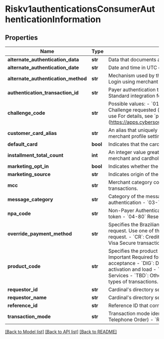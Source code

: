 # Riskv1authenticationsConsumerAuthenticationInformation

## Properties
Name | Type | Description | Notes
------------ | ------------- | ------------- | -------------
**alternate_authentication_data** | **str** | Data that documents and supports a specific authentication process.  | [optional] 
**alternate_authentication_date** | **str** | Date and time in UTC of the cardholder authentication. Format: YYYYMMDDHHMM  | [optional] 
**alternate_authentication_method** | **str** | Mechanism used by the cardholder to authenticate to the 3D Secure requestor. Possible values: - &#x60;01&#x60;: No authentication occurred - &#x60;02&#x60;: Login using merchant system credentials - &#x60;03&#x60;: Login using Federated ID - &#x60;04&#x60;: Login using FIDO Authenticator  | [optional] 
**authentication_transaction_id** | **str** | Payer authentication transaction identifier passed to link the check enrollment and validate authentication messages. **Note**: Required for Standard integration for enroll service. Required for Hybrid integration for validate service.  | [optional] 
**challenge_code** | **str** | Possible values: - &#x60;01&#x60;: No preference - &#x60;02&#x60;: No challenge request - &#x60;03&#x60;: Challenge requested (3D Secure requestor preference) - &#x60;04&#x60;: Challenge requested (mandate) - &#x60;05-79&#x60;: Reserved for EMVCo future use (values invalid until defined by EMVCo) - &#x60;80-99&#x60;: Reserved for DS use  For details, see &#x60;pa_challenge_code&#x60; field description in [CyberSource Payer Authentication Using the SCMP API.] (https://apps.cybersource.com/library/documentation/dev_guides/Payer_Authentication_SCMP_API/html/wwhelp/wwhimpl/js/html/wwhelp.htm)  | [optional] 
**customer_card_alias** | **str** | An alias that uniquely identifies the customer&#39;s account and credit card on file. Note This field is required if Tokenization is enabled in the merchant profile settings.  | [optional] 
**default_card** | **bool** | Indicates that the card being used is the one designated as the primary payment card for purchase. Recommended for Discover ProtectBuy.  | [optional] 
**installment_total_count** | **int** | An integer value greater than 1 indicating the max number of permitted authorizations for installment payments. **Note** This is required if the merchant and cardholder have agreed to installment payments.  | [optional] 
**marketing_opt_in** | **bool** | Indicates whether the customer has opted in for marketing offers. Recommended for Discover ProtectBuy.  | [optional] 
**marketing_source** | **str** | Indicates origin of the marketing offer. Recommended for Discover ProtectBuy.  | [optional] 
**mcc** | **str** | Merchant category code. **Important** Required only for Visa Secure transactions in Brazil. Do not use this request field for any other types of transactions.  | 
**message_category** | **str** | Category of the message for a specific use case. Possible values:  - &#x60;01&#x60;: PA- payment authentication - &#x60;02&#x60;: NPA- non-payment authentication - &#x60;03-79&#x60;: Reserved for EMVCo future use (values invalid until defined by EMVCo) - &#x60;80-99&#x60;: Reserved for DS use  | [optional] 
**npa_code** | **str** | Non-Payer Authentication Indicator. Possible values: - &#x60;01&#x60;: Add card - &#x60;02&#x60;: Maintain card information - &#x60;03&#x60;: Cardholder verification for EMV token - &#x60;04-80&#x60; Reserved for EMVCo - &#x60;80-90&#x60; Reserved DS  | [optional] 
**override_payment_method** | **str** | Specifies the Brazilian payment account type used for the transaction. This field overrides other payment types that might be specified in the request. Use one of the following values for this field: - &#x60;NA&#x60;: Not applicable. Do not override other payment types that are specified in the request. - &#x60;CR&#x60;: Credit card. - &#x60;DB&#x60;: Debit card. - &#x60;VSAVR&#x60;: Visa Vale Refeicao - &#x60;VSAVA&#x60;: Visa Vale Alimentacao **Important** Required only for Visa Secure transactions in Brazil. Do not use this request field for any other types of transactions.  | [optional] 
**product_code** | **str** | Specifies the product code, which designates the type of transaction. Specify one of the following values for this field: - AIR: Airline purchase Important Required for American Express SafeKey (U.S.). - &#x60;ACC&#x60;: Accommodation Rental - &#x60;ACF&#x60;: Account funding - &#x60;CHA&#x60;: Check acceptance - &#x60;DIG&#x60;: Digital Goods - &#x60;DSP&#x60;: Cash Dispensing - &#x60;GAS&#x60;: Fuel - &#x60;GEN&#x60;: General Retail - &#x60;LUX&#x60;: Luxury Retail - &#x60;PAL&#x60;: Prepaid activation and load - &#x60;PHY&#x60;: Goods or services purchase - &#x60;QCT&#x60;: Quasi-cash transaction - &#x60;REN&#x60;: Car Rental - &#x60;RES&#x60;: Restaurant - &#x60;SVC&#x60;: Services - &#x60;TBD&#x60;: Other - &#x60;TRA&#x60;: Travel **Important** Required for Visa Secure transactions in Brazil. Do not use this request field for any other types of transactions.  | [optional] 
**requestor_id** | **str** | Cardinal&#39;s directory server assigned 3DS Requestor ID value | [optional] 
**requestor_name** | **str** | Cardinal&#39;s directory server assigned 3DS Requestor Name value | [optional] 
**reference_id** | **str** | Reference ID that corresponds to the device fingerprinting data that was collected previously. Note Required for Hybrid integration.  | 
**transaction_mode** | **str** | Transaction mode identifier. Identifies the channel from which the transaction originates. Possible values: - &#x60;MOTO&#x60; - MOTO (Mail Order Telephone Order) - &#x60;RETAIL&#x60; - Retail - &#x60;ECOMMERCE&#x60; - eCommerce - &#x60;MOBILE&#x60; - Mobile Device - &#x60;TABLET&#x60; - Tablet  | 

[[Back to Model list]](../README.md#documentation-for-models) [[Back to API list]](../README.md#documentation-for-api-endpoints) [[Back to README]](../README.md)



